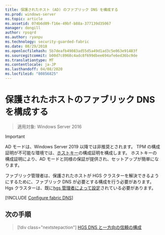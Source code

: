 ```yaml
---
title: 保護されたホスト (AD) のファブリック DNS を構成する
ms.prod: windows-server
ms.topic: article
ms.assetid: 074b6d09-f16e-49bf-b88a-377139d35067
manager: dongill
author: rpsqrd
ms.author: ryanpu
ms.technology: security-guarded-fabric
ms.date: 08/29/2018
ms.openlocfilehash: 5b7deafb49083ad55d5a49d1ad3c5e063e91483f
ms.sourcegitcommit: b00d7c8968c4adc8f699dbee694afe6ed36bc9de
ms.translationtype: MT
ms.contentlocale: ja-JP
ms.lasthandoff: 04/08/2020
ms.locfileid: "80856825"
---
```

# <a name="configure-the-fabric-dns-for-guarded-hosts"></a>保護されたホストのファブリック DNS を構成する

>適用対象: Windows Server 2016


>[!IMPORTANT]
>AD モードは、Windows Server 2019 以降では非推奨とされます。 TPM の構成証明が不可能な環境では、[ホストキー](guarded-fabric-initialize-hgs-key-mode.md)の構成証明を構成します。 ホストキーの構成証明により、AD モードと同様の保証が提供され、セットアップが簡単になります。 

ファブリック管理者は、保護されたホストが HGS クラスターを解決できるようにするために、ファブリック DNS が必要とする構成を行う必要があります。 Hgs クラスターは、既に[hgs 管理者によって設定](/WindowsServerDocs/virtualization/guarded-fabric-shielded-vm/guarded-fabric-setting-up-the-host-guardian-service-hgs.md)されている必要があります。



[!INCLUDE [Configure fabric DNS](../../../includes/guarded-fabric-configure-fabric-dns.md)] 


## <a name="next-step"></a>次の手順

> [!div class="nextstepaction"]
> [HGS DNS と一方向の信頼の構成](guarded-fabric-configure-dns-forwarding-and-trust.md)
